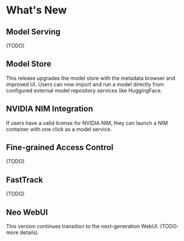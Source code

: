 # What's New

## Model Serving

(TODO)
<!-- auto-scaling -->


## Model Store

This release upgrades the model store with the metadata browser and improved UI.
Users can now import and run a model directly from configured external model repository services like HuggingFace.


## NVIDIA NIM Integration

If users have a valid license for NVIDIA NIM, they can launch a NIM container with one click as a model service.


## Fine-grained Access Control

(TODO)
<!--
Now projects may have their own administrators who can add or remove users belonging to the project and project-owned vfolders without manual intervention by the super-administrator.
Under the hood, the storage management subsystem has adopted a fine-grained RBAC to declare and query the privilege for a user to perform a specific action on a target object,
allowing more fine-grained customization of storage access policies for large enterprises.
-->


## FastTrack

(TODO)
<!-- project-wide collaboration -->


## Neo WebUI

This version continues transition to the next-generation WebUI.
(TODO: more details)


<!--
## Cancellable Image Pulling

Users can now trigger and cancel the session creation process and the required image pulling process separately,
helping the users to manage sessions stuck in the "PULLING" status due to various reasons (NFS mount failures, a broken Docker daemon, etc.).
-->
